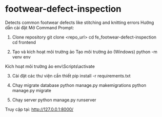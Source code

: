 # footwear-defect-inspection
Detects common footwear defects like stitching and knitting errors
Hướng dẫn cài đặt
Mở Command Prompt:

1. Clone repository
  git clone <repo_url>
  cd fe_footwear-defect-inspection
  cd frontend

3. Tạo và kích hoạt môi trường ảo
Tạo môi trường ảo (Windows)
  python -m venv env

Kích hoạt môi trường ảo
  env\Scripts\activate

3. Cài đặt các thư viện cần thiết
  pip install -r requirements.txt

4. Chạy migrate database
  python manage.py makemigrations
  python manage.py migrate

6. Chạy server
  python manage.py runserver

  Truy cập tại: http://127.0.0.1:8000/
